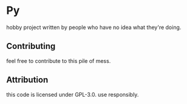 # Py
hobby project written by people who have no idea what they're doing.

## Contributing
feel free to contribute to this pile of mess.

## Attribution
this code is licensed under GPL-3.0. use responsibly.

